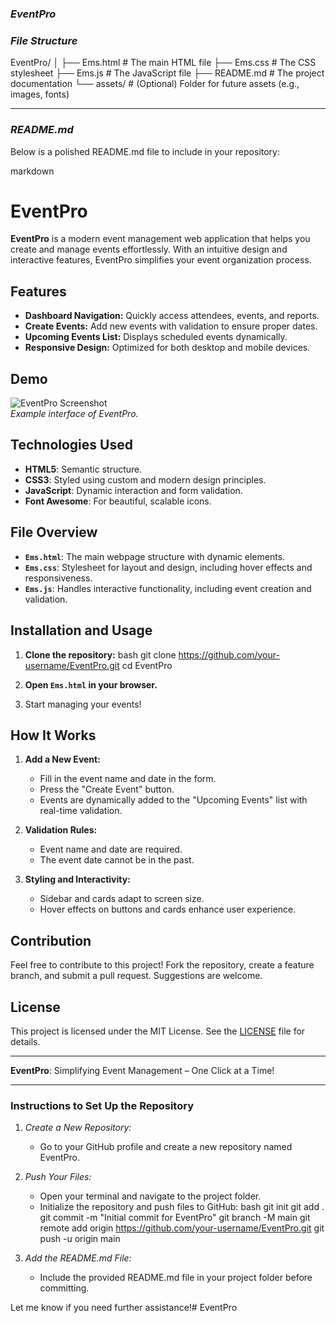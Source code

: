 ### *EventPro*

### *File Structure*


EventPro/
│
├── Ems.html         # The main HTML file
├── Ems.css          # The CSS stylesheet
├── Ems.js           # The JavaScript file
├── README.md        # The project documentation
└── assets/          # (Optional) Folder for future assets (e.g., images, fonts)


---

### *README.md*

Below is a polished README.md file to include in your repository:

markdown
# EventPro

**EventPro** is a modern event management web application that helps you create and manage events effortlessly. With an intuitive design and interactive features, EventPro simplifies your event organization process.

## Features

- **Dashboard Navigation:** Quickly access attendees, events, and reports.
- **Create Events:** Add new events with validation to ensure proper dates.
- **Upcoming Events List:** Displays scheduled events dynamically.
- **Responsive Design:** Optimized for both desktop and mobile devices.

## Demo

![EventPro Screenshot](https://via.placeholder.com/800x400?text=EventPro+Screenshot)  
*Example interface of EventPro.*

## Technologies Used

- **HTML5**: Semantic structure.
- **CSS3**: Styled using custom and modern design principles.
- **JavaScript**: Dynamic interaction and form validation.
- **Font Awesome**: For beautiful, scalable icons.

## File Overview

- **`Ems.html`**: The main webpage structure with dynamic elements.
- **`Ems.css`**: Stylesheet for layout and design, including hover effects and responsiveness.
- **`Ems.js`**: Handles interactive functionality, including event creation and validation.

## Installation and Usage

1. **Clone the repository:**
   bash
   git clone https://github.com/your-username/EventPro.git
   cd EventPro
   
2. **Open `Ems.html` in your browser.**
3. Start managing your events!

## How It Works

1. **Add a New Event:**
   - Fill in the event name and date in the form.
   - Press the "Create Event" button.  
   - Events are dynamically added to the "Upcoming Events" list with real-time validation.

2. **Validation Rules:**
   - Event name and date are required.
   - The event date cannot be in the past.

3. **Styling and Interactivity:**
   - Sidebar and cards adapt to screen size.
   - Hover effects on buttons and cards enhance user experience.

## Contribution

Feel free to contribute to this project! Fork the repository, create a feature branch, and submit a pull request. Suggestions are welcome.

## License

This project is licensed under the MIT License. See the [LICENSE](LICENSE) file for details.

---

**EventPro**: Simplifying Event Management – One Click at a Time!


---

### Instructions to Set Up the Repository

1. *Create a New Repository:*
   - Go to your GitHub profile and create a new repository named EventPro.

2. *Push Your Files:*
   - Open your terminal and navigate to the project folder.
   - Initialize the repository and push files to GitHub:
     bash
     git init
     git add .
     git commit -m "Initial commit for EventPro"
     git branch -M main
     git remote add origin https://github.com/your-username/EventPro.git
     git push -u origin main
     

3. *Add the README.md File:*
   - Include the provided README.md file in your project folder before committing.

Let me know if you need further assistance!# EventPro
